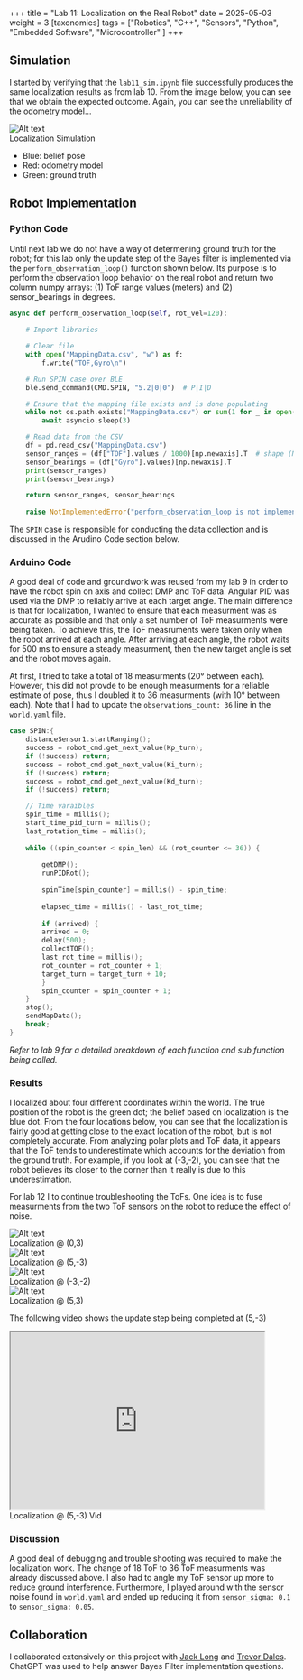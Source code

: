 +++
title = "Lab 11: Localization on the Real Robot"
date = 2025-05-03
weight = 3
[taxonomies]
tags = ["Robotics", "C++", "Sensors", "Python", "Embedded Software", "Microcontroller" ]
+++

## Simulation  

I started by verifying that the `lab11_sim.ipynb` file successfully produces the same localization results as from lab 10. From the image below, you can see that we obtain the expected outcome. Again, you can see the unreliability of the odometry model...

<img src="/Fast Robots Media/Lab 11/Sim.png" alt="Alt text" style="display:block;">
<figcaption>Localization Simulation</figcaption>

- Blue: belief pose
- Red: odometry model
- Green: ground truth

## Robot Implementation

### Python Code

Until next lab we do not have a way of determening ground truth for the robot; for this lab only the update step of the Bayes filter is implemented via the `perform_observation_loop()` function shown below. Its purpose is to perform the observation loop behavior on the real robot and return two column numpy arrays: (1) ToF range values (meters) and (2) sensor_bearings in degrees.

```python
async def perform_observation_loop(self, rot_vel=120):
    
    # Import libraries

    # Clear file
    with open("MappingData.csv", "w") as f:
        f.write("TOF,Gyro\n")

    # Run SPIN case over BLE
    ble.send_command(CMD.SPIN, "5.2|0|0")  # P|I|D

    # Ensure that the mapping file exists and is done populating
    while not os.path.exists("MappingData.csv") or sum(1 for _ in open("MappingData.csv")) < 37:
        await asyncio.sleep(3)

    # Read data from the CSV
    df = pd.read_csv("MappingData.csv")
    sensor_ranges = (df["TOF"].values / 1000)[np.newaxis].T  # shape (N, 1), in meters
    sensor_bearings = (df["Gyro"].values)[np.newaxis].T
    print(sensor_ranges)
    print(sensor_bearings)

    return sensor_ranges, sensor_bearings
    
    raise NotImplementedError("perform_observation_loop is not implemented")
```

The `SPIN` case is responsible for conducting the data collection and is discussed in the Arudino Code section below. 

### Arduino Code

A good deal of code and groundwork was reused from my lab 9 in order to have the robot spin on axis and collect DMP and ToF data. Angular PID was used via the DMP to reliably arrive at each target angle. The main difference is that for localization, I wanted to ensure that each measurment was as accurate as possible and that only a set number of ToF measurments were being taken. To achieve this, the ToF measruments were taken only when the robot arrived at each angle. After arriving at each angle, the robot waits for 500 ms to ensure a steady measurment, then the new target angle is set and the robot moves again. 

At first, I tried to take a total of 18 measurments (20° between each). However, this did not provde to be enough measurments for a reliable estimate of pose, thus I doubled it to 36 measurments (with 10° between each). Note that I had to update the `observations_count: 36` line in the `world.yaml` file.

```c++
case SPIN:{
    distanceSensor1.startRanging();
    success = robot_cmd.get_next_value(Kp_turn);
    if (!success) return;
    success = robot_cmd.get_next_value(Ki_turn);
    if (!success) return;
    success = robot_cmd.get_next_value(Kd_turn);
    if (!success) return;

    // Time varaibles
    spin_time = millis();
    start_time_pid_turn = millis();
    last_rotation_time = millis();
    
    while ((spin_counter < spin_len) && (rot_counter <= 36)) {
        
        getDMP();
        runPIDRot();
        
        spinTime[spin_counter] = millis() - spin_time;
        
        elapsed_time = millis() - last_rot_time;
        
        if (arrived) {
        arrived = 0;
        delay(500);
        collectTOF();
        last_rot_time = millis();
        rot_counter = rot_counter + 1;
        target_turn = target_turn + 10;
        }   
        spin_counter = spin_counter + 1;
    }
    stop();
    sendMapData();
    break;
}
```

*Refer to lab 9 for a detailed breakdown of each function and sub function being called.* 

### Results 

I localized about four different coordinates within the world. The true position of the robot is the green dot; the belief based on localization is the blue dot. From the four locations below, you can see that the localization is fairly good at getting close to the exact location of the robot, but is not completely accurate. From analyzing polar plots and ToF data, it appears that the ToF tends to underestimate which accounts for the deviation from the ground truth. For example, if you look at (-3,-2), you can see that the robot believes its closer to the corner than it really is due to this underestimation. 

For lab 12 I to continue troubleshooting the ToFs. One idea is to fuse measurments from the two ToF sensors on the robot to reduce the effect of noise. 

<img src="/Fast Robots Media/Lab 11/Loc_0,3.png" alt="Alt text" style="display:block;">
<figcaption>Localization @ (0,3)</figcaption>

<img src="/Fast Robots Media/Lab 11/Loc_5,-3.png" alt="Alt text" style="display:block;">
<figcaption>Localization @ (5,-3)</figcaption>

<img src="/Fast Robots Media/Lab 11/Loc_-3,-2.png" alt="Alt text" style="display:block;">
<figcaption>Localization @ (-3,-2)</figcaption>

<img src="/Fast Robots Media/Lab 11/Loc_5,3.png" alt="Alt text" style="display:block;">
<figcaption>Localization @ (5,3)</figcaption>

The following video shows the update step being completed at (5,-3)

<iframe width="450" height="315" src="https://www.youtube.com/embed/QVTVIbofqAE"allowfullscreen></iframe>
<figcaption>Localization @ (5,-3) Vid</figcaption>

### Discussion 
A good deal of debugging and trouble shooting was required to make the localization work. The change of 18 ToF to 36 ToF measurments was already discussed above. I also had to angle my ToF sensor up more to reduce ground interference. Furthermore, I played around with the sensor noise found in `world.yaml` and ended up reducing it from `sensor_sigma: 0.1` to `sensor_sigma: 0.05`.

## Collaboration

I collaborated extensively on this project with [Jack Long](https://jack-d-long.github.io/) and [Trevor Dales](https://trevordales.github.io/). ChatGPT was used to help answer Bayes Filter implementation questions.